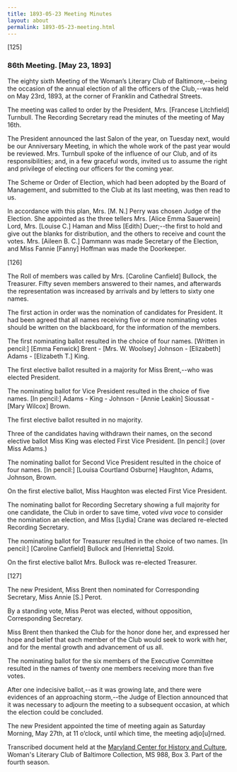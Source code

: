 ```yaml
---
title: 1893-05-23 Meeting Minutes
layout: about
permalink: 1893-05-23-meeting.html
---
```

[125]

### 86th Meeting. [May 23, 1893]

The eighty sixth Meeting of the Woman’s Literary Club of Baltimore,--being the occasion of the annual election of all the officers of the Club,--was held on May 23rd, 1893, at the corner of Franklin and Cathedral Streets.

The meeting was called to order by the President, Mrs. [Francese Litchfield] Turnbull. The Recording Secretary read the minutes of the meeting of May 16th.

The President announced the last Salon of the year, on Tuesday next, would be our Anniversary Meeting, in which the whole work of the past year would be reviewed. Mrs. Turnbull spoke of the influence of our Club, and of its responsibilities; and, in a few graceful words, invited us to assume the right and privilege of electing our officers for the coming year.

The Scheme or Order of Election, which had been adopted by the Board of Management, and submitted to the Club at its last meeting, was then read to us.

In accordance with this plan, Mrs. [M. N.] Perry was chosen Judge of the Election. She appointed as the three tellers Mrs. [Alice Emma Sauerwein] Lord, Mrs. [Louise C.] Haman and Miss [Edith] Duer;--the first to hold and give out the blanks for distribution, and the others to receive and count the votes. Mrs. [Aileen B. C.] Dammann was made Secretary of the Election, and Miss Fannie [Fanny] Hoffman was made the Doorkeeper.

[126]

The Roll of members was called by Mrs. [Caroline Canfield] Bullock, the Treasurer. Fifty seven members answered to their names, and afterwards the representation was increased by arrivals and by letters to sixty one names.

The first action in order was the nomination of candidates for President. It had been agreed that all names receiving five or more nominating votes should be written on the blackboard, for the information of the members.

The first nominating ballot resulted in the choice of four names. [Written in pencil:] [Emma Fenwick] Brent - [Mrs. W. Woolsey] Johnson - [Elizabeth] Adams - [Elizabeth T.] King.

The first elective ballot resulted in a majority for Miss  Brent,--who was elected President.

The nominating ballot for Vice President resulted in the choice of five names. [In pencil:] Adams - King - Johnson - [Annie Leakin] Sioussat - [Mary Wilcox] Brown.

The first elective ballot resulted in no majority.

Three of the candidates having withdrawn their names, on the second elective ballot Miss King was elected First Vice President. [In pencil:] (over Miss Adams.)

The nominating ballot for Second Vice President resulted in the choice of four names. [In pencil:] [Louisa Courtland Osburne] Haughton, Adams, Johnson, Brown. 

On the first elective ballot, Miss Haughton was elected First Vice President. 

The nominating ballot for Recording Secretary showing a full majority for one candidate, the Club in order to save time, voted _viva voce_ to consider the nomination an election, and Miss [Lydia] Crane was declared re-elected Recording Secretary.

The nominating ballot for Treasurer resulted in the choice of two names. [In pencil:] [Caroline Canfield] Bullock and [Henrietta] Szold.

On the first elective ballot Mrs. Bullock was re-elected Treasurer.

[127]

The new President, Miss Brent then nominated for Corresponding Secretary, Miss Annie [S.] Perot.

By a standing vote, Miss Perot was elected, without opposition, Corresponding Secretary.

Miss Brent then thanked the Club for the honor done her, and expressed her hope and belief that each member of the Club would seek to work with her, and for the mental growth and advancement of us all.

The nominating ballot for the six members of the Executive Committee resulted in the names of twenty one members receiving more than five votes.

After one indecisive ballot,--as it was growing late, and there were evidences of an approaching storm,--the Judge of Election announced that it was necessary to adjourn the meeting to a subsequent occasion, at which the election could be concluded.

The new President appointed the time of meeting again as Saturday Morning, May 27th, at 11 o’clock, until which time, the meeting adjo[u]rned.

Transcribed document held at the [Maryland Center for History and Culture](http://mdhs.org/), Woman's Literary Club of Baltimore Collection, MS 988, Box 3. Part of the fourth season.
